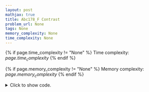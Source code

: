 ```yaml
---
layout: post
mathjax: true
title: Abc178_F Contrast
problem_url: None
tags: None
memory_complexity: None
time_complexity: None
---
```




{% if page.time_complexity != "None" %}
Time complexity: ${{ page.time_complexity }}$
{% endif %}

{% if page.memory_complexity != "None" %}
Memory complexity: ${{ page.memory_complexity }}$
{% endif %}

<details>
<summary>
<p style="display:inline">Click to show code.</p>
</summary>
```cpp
{% raw %}
using namespace std;
using ll = long long;
using ii = pair<int, int>;
using vi = vector<int>;
int main(void)
{
    int n;
    cin >> n;
    vi a(n), b(n);
    for (auto &ai : a)
        cin >> ai;
    for (auto &bi : b)
        cin >> bi;
    sort(b.begin(), b.end(), greater<int>());
    int l = 0, r = n - 1;
    for (int i = 0; i < n; ++i)
    {
        if (b[i] == a[i])
        {
            if (a[l] != b[i])
            {
                swap(b[l], b[i]);
                ++l;
            }
        }
    }
    for (int i = n - 1; i >= 0; --i)
    {
        if (b[i] == a[i])
        {
            if (a[r] != b[i])
            {
                swap(b[r], b[i]);
                --r;
            }
        }
    }
    for (int i = 0; i < n; ++i)
    {
        if (b[i] == a[i])
        {
            cout << "No" << endl;
            return 0;
        }
    }
    cout << "Yes" << endl;
    for (int i = 0; i < n; ++i)
    {
        cout << b[i] << " ";
    }
    cout << endl;
    return 0;
}

{% endraw %}
```
</details>

